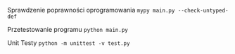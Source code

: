 
Sprawdzenie poprawności oprogramowania
`mypy main.py --check-untyped-def`

Przetestowanie programu
`python main.py`

Unit Testy
`python -m unittest -v test.py`
